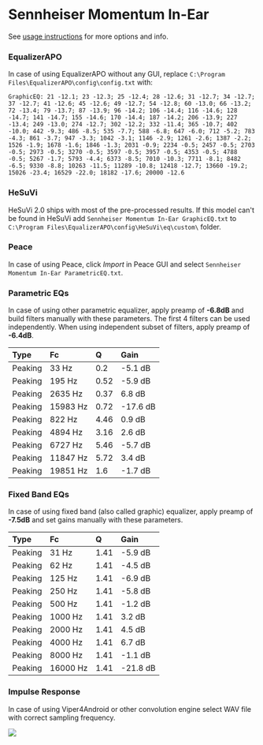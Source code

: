 # Sennheiser Momentum In-Ear
See [usage instructions](https://github.com/jaakkopasanen/AutoEq#usage) for more options and info.

### EqualizerAPO
In case of using EqualizerAPO without any GUI, replace `C:\Program Files\EqualizerAPO\config\config.txt`
with:
```
GraphicEQ: 21 -12.1; 23 -12.3; 25 -12.4; 28 -12.6; 31 -12.7; 34 -12.7; 37 -12.7; 41 -12.6; 45 -12.6; 49 -12.7; 54 -12.8; 60 -13.0; 66 -13.2; 72 -13.4; 79 -13.7; 87 -13.9; 96 -14.2; 106 -14.4; 116 -14.6; 128 -14.7; 141 -14.7; 155 -14.6; 170 -14.4; 187 -14.2; 206 -13.9; 227 -13.4; 249 -13.0; 274 -12.7; 302 -12.2; 332 -11.4; 365 -10.7; 402 -10.0; 442 -9.3; 486 -8.5; 535 -7.7; 588 -6.8; 647 -6.0; 712 -5.2; 783 -4.3; 861 -3.7; 947 -3.3; 1042 -3.1; 1146 -2.9; 1261 -2.6; 1387 -2.2; 1526 -1.9; 1678 -1.6; 1846 -1.3; 2031 -0.9; 2234 -0.5; 2457 -0.5; 2703 -0.5; 2973 -0.5; 3270 -0.5; 3597 -0.5; 3957 -0.5; 4353 -0.5; 4788 -0.5; 5267 -1.7; 5793 -4.4; 6373 -8.5; 7010 -10.3; 7711 -8.1; 8482 -6.5; 9330 -8.8; 10263 -11.5; 11289 -10.8; 12418 -12.7; 13660 -19.2; 15026 -23.4; 16529 -22.0; 18182 -17.6; 20000 -12.6
```

### HeSuVi
HeSuVi 2.0 ships with most of the pre-processed results. If this model can't be found in HeSuVi add
`Sennheiser Momentum In-Ear GraphicEQ.txt` to `C:\Program Files\EqualizerAPO\config\HeSuVi\eq\custom\` folder.

### Peace
In case of using Peace, click *Import* in Peace GUI and select `Sennheiser Momentum In-Ear ParametricEQ.txt`.

### Parametric EQs
In case of using other parametric equalizer, apply preamp of **-6.8dB** and build filters manually
with these parameters. The first 4 filters can be used independently.
When using independent subset of filters, apply preamp of **-6.4dB**.

| Type    | Fc       |    Q | Gain     |
|:--------|:---------|:-----|:---------|
| Peaking | 33 Hz    | 0.2  | -5.1 dB  |
| Peaking | 195 Hz   | 0.52 | -5.9 dB  |
| Peaking | 2635 Hz  | 0.37 | 6.8 dB   |
| Peaking | 15983 Hz | 0.72 | -17.6 dB |
| Peaking | 822 Hz   | 4.46 | 0.9 dB   |
| Peaking | 4894 Hz  | 3.16 | 2.6 dB   |
| Peaking | 6727 Hz  | 5.46 | -5.7 dB  |
| Peaking | 11847 Hz | 5.72 | 3.4 dB   |
| Peaking | 19851 Hz | 1.6  | -1.7 dB  |

### Fixed Band EQs
In case of using fixed band (also called graphic) equalizer, apply preamp of **-7.5dB** and set
gains manually with these parameters.

| Type    | Fc       |    Q | Gain     |
|:--------|:---------|:-----|:---------|
| Peaking | 31 Hz    | 1.41 | -5.9 dB  |
| Peaking | 62 Hz    | 1.41 | -4.5 dB  |
| Peaking | 125 Hz   | 1.41 | -6.9 dB  |
| Peaking | 250 Hz   | 1.41 | -5.8 dB  |
| Peaking | 500 Hz   | 1.41 | -1.2 dB  |
| Peaking | 1000 Hz  | 1.41 | 3.2 dB   |
| Peaking | 2000 Hz  | 1.41 | 4.5 dB   |
| Peaking | 4000 Hz  | 1.41 | 6.7 dB   |
| Peaking | 8000 Hz  | 1.41 | -1.1 dB  |
| Peaking | 16000 Hz | 1.41 | -21.8 dB |

### Impulse Response
In case of using Viper4Android or other convolution engine select WAV file with correct sampling frequency.

![](https://raw.githubusercontent.com/jaakkopasanen/AutoEq/master/results/oratory1990/harman_in-ear_2017-1/Sennheiser%20Momentum%20In-Ear/Sennheiser%20Momentum%20In-Ear.png)